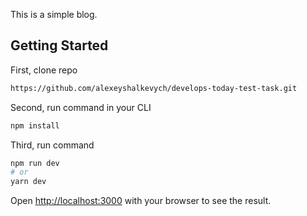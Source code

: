 This is a simple blog.

## Getting Started

First, clone repo

```bash
https://github.com/alexeyshalkevych/develops-today-test-task.git
```

Second, run command in your CLI

```bash
npm install
```

Third, run command

```bash
npm run dev
# or
yarn dev
```

Open [http://localhost:3000](http://localhost:3000) with your browser to see the
result.
